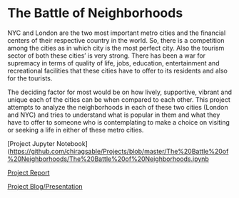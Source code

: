 # The Battle of Neighborhoods

NYC and London are the two most important metro cities and the financial centers of their respective country in the world. So, there is a competition among the cities as in which city is the most perfect city. Also the tourism sector of both these cities’ is very strong. There has been a war for supremacy in terms of quality of life, jobs, education, entertainment and recreational facilities that these cities have to offer to its residents and also for the tourists.

The deciding factor for most would be on how lively, supportive, vibrant and unique each of the cities can be when compared to each other. This project attempts to analyze the neighborhoods in each of these two cities (London and NYC) and tries to understand what is popular in them and what they have to offer to someone who is contemplating to make a choice on visiting or seeking a life in either of these metro cities.

[Project Jupyter Notebook](https://github.com/chiragsable/Projects/blob/master/The%20Battle%20of%20Neighborhoods/The%20Battle%20of%20Neighborhoods.ipynb

[Project Report](https://github.com/chiragsable/Projects/blob/master/The%20Battle%20of%20Neighborhoods/Capstone%20Project%20-%20The%20Battle%20of%20Neighborhoods%20Report.pdf)

[Project Blog/Presentation](https://medium.com/@chirag.sable2003/london-vs-new-york-what-is-your-choice-let-the-data-decide-b1a51695b553)

